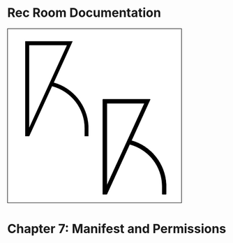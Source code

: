 # Rec Room Documentation

![Rec Room logo](images/recroom-logo.jpg?raw=true)


# Chapter 7: Manifest and Permissions
